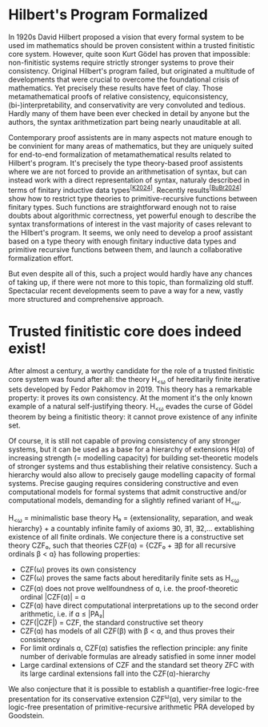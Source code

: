 Hilbert's Program Formalized
============================

In 1920s David Hilbert proposed a vision that every formal system to be used im mathematics should be proven consistent within a trusted finitistic core system. However, quite soon Kurt Gödel has proven that impossible: non-finitistic systems require strictly stronger systems to prove their consistency.
Original Hilbert's program failed, but originated a multitude of developments that were crucial to overcome the foundational crisis of mathematics. Yet precisely these results have feet of clay. Those metamathematical proofs of relative consistency, equiconsistency, (bi-)interpretability, and conservativity are very convoluted and tedious. Hardly many of them have been ever checked in detail by anyone but the authors, the syntax arithmetization part being nearly unauditable at all.

Contemporary proof assistents are in many aspects not mature enough to be convinient for many areas of mathematics, but they are uniquely suited for end-to-end formalization of metamathematical results related to Hilbert's program. It's precisely the type theory-based proof assistents where we are not forced to provide an arithmetisation of syntax, but can instead work with a direct representation of syntax, naturaly described in terms of finitary inductive data types<sup>[[K2024]()]</sup>. Recently results<sup>[[BuBr2024](https://arxiv.org/abs/2404.01011)]</sup> show how to restrict type theories to primitive-recursive functions between finitary types. Such functions are straightforward enough not to raise doubts about algorithmic correctness, yet powerful enough to describe the syntax transformations of interest in the vast majority of cases relevant to the Hilbert's program. It seems, we only need to develop a proof assistant based on a type theory with enough finitary inductive data types and primitive recursive functions between them, and launch a collaborative formalization effort.

But even despite all of this, such a project would hardly have any chances of taking up, if there were not more to this topic, than formalizing old stuff. Spectacular recent developments seem to pave a way for a new, vastly more structured and comprehensive approach.

# Trusted finitistic core does indeed exist!

After almost a century, a worthy candidate for the role of a trusted finitistic core system was found after all: the theory H<sub><ω</sub> of hereditarily finite iterative sets developed by Fedor Pakhomov in 2019. This theory has a remarkable property: it proves its own consistency. At the moment it's the only known example of a natural self-justifying theory. H<sub><ω</sub> evades the curse of Gödel theorem by being a finitistic theory: it cannot prove existence of any infinite set.

Of course, it is still not capable of proving consistency of any stronger systems, but it can be used as a base for a hierarchy of extensions H(ɑ) of increasing strength (= modelling capacity) for building set-theoretic models of stronger systems and thus establishing their relative consistency. Such a hierarchy would also allow to precisely gauge modelling capacity of formal systems. Precise gauging requires considering constructive and even computational models for formal systems that admit constructive and/or computational models, demanding for a slightly refined variant of H<sub><ω</sub>.

H<sub><ω</sub> = minimalistic base theory H₀ = {extensionality, separation, and weak hierarchy} + a countably infinite family of axioms ∃0, ∃1, ∃2,... extablishing existence of all finite ordinals. We conjecture there is a constructive set theory CZF₀, such that theories CZF(ɑ) = {CZF₀ + ∃β for all recursive ordinals β < ɑ} has following properties:
- CZF(ω) proves its own consistency
- CZF(ω) proves the same facts about hereditarily finite sets as H<sub><ω</sub>
- CZF(ɑ) does not prove wellfoundness of ɑ, i.e. the proof-theoretic ordinal |CZF(ɑ)| = ɑ
- CZF(ɑ) have direct computational interpretations up to the second order arithmetic, i.e. if ɑ ≤ |PA₂|  
- CZF(|CZF|) = CZF, the standard constructive set theory
- CZF(ɑ) has models of all CZF(β) with β < ɑ, and thus proves their consistency
- For limit ordinals ɑ, CZF(ɑ) satisfies the reflection principle: any finite number of derivable formulas are already satisfied in some inner model
- Large cardinal extensions of CZF and the standard set theory ZFC with its large cardinal extensions fall into the CZF(ɑ)-hierarchy

We also conjecture that it is possible to establish a quantifier-free logic-free presentation for its conservative extension CZF<sup>ω</sup>(ɑ), very similar to the logic-free presentation of primitive-recursive arithmetic PRA developed by Goodstein.
